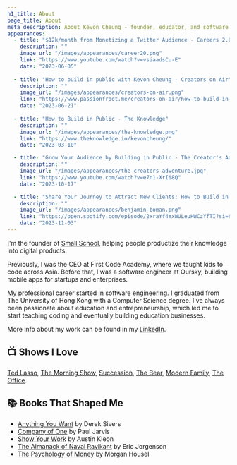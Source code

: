 ```yaml
---
h1_title: About
page_title: About
meta_description: About Kevon Cheung - founder, educator, and software engineer
appearances:
  - title: "$12k/month from Monetizing a Twitter Audience - Careers 2.0"
    description: ""
    image_url: "/images/appearances/career20.png"
    link: "https://www.youtube.com/watch?v=vsiaadsCu-E"
    date: "2023-06-05"
  
  - title: "How to build in public with Kevon Cheung - Creators on Air"
    description: ""
    image_url: "/images/appearances/creators-on-air.png"
    link: "https://www.passionfroot.me/creators-on-air/how-to-build-in-public-with-kevon-cheung"
    date: "2023-06-21"
    
  - title: "How to Build in Public - The Knowledge"
    description: ""
    image_url: "/images/appearances/the-knowledge.png"
    link: "https://www.theknowledge.io/kevoncheung/"
    date: "2023-03-10"

  - title: "Grow Your Audience by Building in Public - The Creator's Adventure"
    description: ""
    image_url: "/images/appearances/the-creators-adventure.jpg"
    link: "https://www.youtube.com/watch?v=e7n1-XrIi8Q"
    date: "2023-10-17"

  - title: "Share Your Journey to Attract New Clients: How to Build in Public - Benjamin Boman"
    description: ""
    image_url: "/images/appearances/benjamin-boman.png"
    link: "https://open.spotify.com/episode/2xraYf4YxWULeuHWCzYfTI?si=8db86668087f4483"
    date: "2023-11-03"
---
```


I'm the founder of [Small School](https://smallschool.io), helping people productize their knowledge into digital products.

Previously, I was the CEO at First Code Academy, where we taught kids to code across Asia. Before that, I was a software engineer at Oursky, building mobile apps for startups and enterprises.

My professional career started in software engineering. I graduated from The University of Hong Kong with a Computer Science degree. I've always been passionate about education and entrepreneurship, which led me to start teaching coding and eventually building education businesses.

More info about my work can be found in my [LinkedIn](https://linkedin.com/in/kevoncheung).

## 📺 Shows I Love

[Ted Lasso](https://tv.apple.com/us/show/ted-lasso/umc.cmc.vtoh0mn0xn7t3c643xqonfzy), [The Morning Show](https://tv.apple.com/us/show/the-morning-show/umc.cmc.25tn3v8ku4b39tr6ccgb8nl6m), [Succession](https://www.hbo.com/succession), [The Bear](https://www.fxnetworks.com/shows/the-bear), [Modern Family](https://abc.com/shows/modern-family), [The Office](https://www.peacocktv.com/stream-tv/the-office).

## 📚 Books That Shaped Me

- [Anything You Want](https://sive.rs/a) by Derek Sivers
- [Company of One](https://ofone.co) by Paul Jarvis
- [Show Your Work](https://austinkleon.com/show-your-work) by Austin Kleon
- [The Almanack of Naval Ravikant](https://www.navalmanack.com) by Eric Jorgenson
- [The Psychology of Money](https://www.morganhousel.com/book) by Morgan Housel 